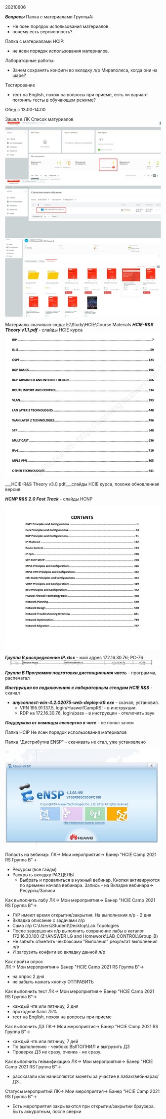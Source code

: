 20210606

___Вопросы___
Папка с материалами ГруппыА:
- Не ясен порядок использования материалов.
- почему есть версионность?

Папка с материалами HCIP:
- не ясен порядок использования материалов.

Лабораторные работы:
- Зачем сохранять конфиги во вкладку л/р Мираполиса, когда они на шаре?

Тестирование
- тест на English, похож на вопросы при приеме, есть ли вариант погонять тесты в обучающем режиме?

Обед с 13:00-14:00

Зашел в ЛК
Список матуриалов
![](pictures/01.jpg)
![](pictures/02.jpg)
![](pictures/03.jpg)

Материалы скачиваю сюда:  E:\Study\HCIE\Course Materials
___HCIE-R&S Theory v1.1.pdf___ - слайды HCIE курса
![](pictures/04.jpg)

___HCIE-R&S Theory v3.0.pdf___слайды HCIE курса, похоже обновленная версия

___HCNP R&S 2.0 Fast Track___ - слайды HCNP

![](pictures/05.jpg)

___Группа B распределение IP.xlsx___ - мой адрес 172.16.30.76; PC-76
![](pictures/06.jpg)

___Группа В Программа подготовки дистанционная часть___ - программа, распечатал

___Инструкция по подключению к лабораторным стендам HCIE R&S___ - скачал

   - ___anyconnect-win-4.2.02075-web-deploy-k9.exe___ - скачал, установил. 
     - VPN 195.91.137.5, login/Huawei!CampRS! - в инструкции. 
     - RDP на 172.16.30.76, login/pass - в инструкции - отключить звук

___Поддержка от команды экспертов в чате___ - не понял зачем

Папка HCIP
Не ясен порядок использования материалов

Папка "Дистрибутив ENSP" - скачивать не стал, уже установлено

![](pictures/07.jpg)

Попасть на вебинар:
ЛК-> Мои мероприятия-> Банер "HCIE Camp 2021 RS Группа B"-> 
   - Ресурсы (все гайды)
   - Раскрыть вкладку РАЗДЕЛЫ
      - Выбрать и провалиться в нужный вебинар. Кнопки активируются по времени начала вебинара. Запись - на Вкладке вебинара-> Ресурсы/Записи

Как выполнить лабу
ЛК-> Мои мероприятия-> Банер "HCIE Camp 2021 RS Группа B"-> 
   -  Л/Р имеют время открытия/закрытия. На выполнения л/р - 2 дня
   - Вкладка описание с задачами л/р
   - Сама л/р C:\Users\Student\Desktop\Lab Topologies
   - После завершения л/р выполнить сохранение лабы в каталог 172.16.30.100 (Z:\ANSWER LG and Homework\LAB_CONTROL\Group_B)
   - Не забыть отметить чекбоксами "Выполнил" результат выполнения л/р
   - И загрузить конфиги во вкладку данной л/р

Как пройти опрос   
ЛК-> Мои мероприятия-> Банер "HCIE Camp 2021 RS Группа B"-> 
   - на опрос 2 дня
   - не забыть нажать кнопку ОТПРАВИТЬ

Как выполнить тест
ЛК-> Мои мероприятия-> Банер "HCIE Camp 2021 RS Группа B"-> 
   - каждый чтв или пятницу, 2 дня
   - проходной балл 75%
   - тест на English, похож на вопросы при приеме

Как выполнить ДЗ
ЛК-> Мои мероприятия-> Банер "HCIE Camp 2021 RS Группа B"-> 
   - каждый чтв или пятницу, 7 дей
   - По выполнению - чекбокс ВЫПОЛНИЛ и выгрузить ДЗ
   - Проверка ДЗ не сразу, оченка - не сразу.

Как выполнить геймификацию
ЛК-> Мои мероприятия-> Банер "HCIE Camp 2021 RS Группа B"-> 
   - рассказали как начисляются монеты за участие в лабах/вебинарах/ДЗ...

Статусы мероприятий 
ЛК-> Мои мероприятия-> Банер "HCIE Camp 2021 RS Группа B"-> 
   - Есть мероприятия закрываются при открытии/закрытии браузера. Быть аккуратным, после сверки


